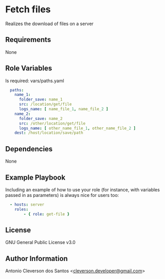 Fetch files
=========

Realizes the download of files on a server

Requirements
------------

None

Role Variables
--------------

Is required: vars/paths.yaml

```yaml
  paths:
    name_1:
      folder_save: name_1
      src: /location/get/file
      logs_name: [ name_file_1, name_file_2 ]
    name_2:
      folder_save: name_2
      src: /other/location/get/file
      logs_name: [ other_name_file_1, other_name_file_2 ]
    dest: /host/location/save/path
```

Dependencies
------------

None

Example Playbook
----------------

Including an example of how to use your role (for instance, with variables passed in as parameters) is always nice for users too:

```yaml
  - hosts: server
    roles:
        - { role: get-file }
```

License
-------

GNU General Public License v3.0

Author Information
------------------

Antonio Cleverson dos Santos \<cleverson.developer@gmail.com\>
